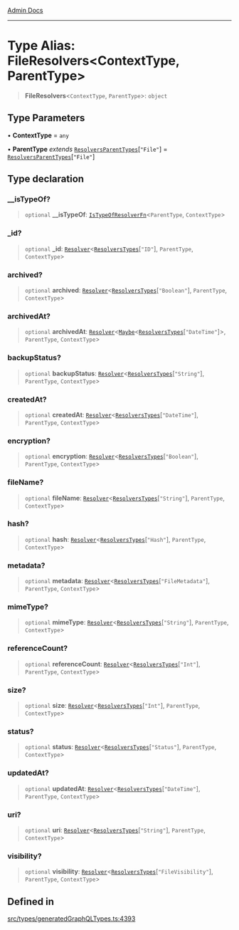 [Admin Docs](/)

***

# Type Alias: FileResolvers\<ContextType, ParentType\>

> **FileResolvers**\<`ContextType`, `ParentType`\>: `object`

## Type Parameters

• **ContextType** = `any`

• **ParentType** *extends* [`ResolversParentTypes`](ResolversParentTypes.md)\[`"File"`\] = [`ResolversParentTypes`](ResolversParentTypes.md)\[`"File"`\]

## Type declaration

### \_\_isTypeOf?

> `optional` **\_\_isTypeOf**: [`IsTypeOfResolverFn`](IsTypeOfResolverFn.md)\<`ParentType`, `ContextType`\>

### \_id?

> `optional` **\_id**: [`Resolver`](Resolver.md)\<[`ResolversTypes`](ResolversTypes.md)\[`"ID"`\], `ParentType`, `ContextType`\>

### archived?

> `optional` **archived**: [`Resolver`](Resolver.md)\<[`ResolversTypes`](ResolversTypes.md)\[`"Boolean"`\], `ParentType`, `ContextType`\>

### archivedAt?

> `optional` **archivedAt**: [`Resolver`](Resolver.md)\<[`Maybe`](Maybe.md)\<[`ResolversTypes`](ResolversTypes.md)\[`"DateTime"`\]\>, `ParentType`, `ContextType`\>

### backupStatus?

> `optional` **backupStatus**: [`Resolver`](Resolver.md)\<[`ResolversTypes`](ResolversTypes.md)\[`"String"`\], `ParentType`, `ContextType`\>

### createdAt?

> `optional` **createdAt**: [`Resolver`](Resolver.md)\<[`ResolversTypes`](ResolversTypes.md)\[`"DateTime"`\], `ParentType`, `ContextType`\>

### encryption?

> `optional` **encryption**: [`Resolver`](Resolver.md)\<[`ResolversTypes`](ResolversTypes.md)\[`"Boolean"`\], `ParentType`, `ContextType`\>

### fileName?

> `optional` **fileName**: [`Resolver`](Resolver.md)\<[`ResolversTypes`](ResolversTypes.md)\[`"String"`\], `ParentType`, `ContextType`\>

### hash?

> `optional` **hash**: [`Resolver`](Resolver.md)\<[`ResolversTypes`](ResolversTypes.md)\[`"Hash"`\], `ParentType`, `ContextType`\>

### metadata?

> `optional` **metadata**: [`Resolver`](Resolver.md)\<[`ResolversTypes`](ResolversTypes.md)\[`"FileMetadata"`\], `ParentType`, `ContextType`\>

### mimeType?

> `optional` **mimeType**: [`Resolver`](Resolver.md)\<[`ResolversTypes`](ResolversTypes.md)\[`"String"`\], `ParentType`, `ContextType`\>

### referenceCount?

> `optional` **referenceCount**: [`Resolver`](Resolver.md)\<[`ResolversTypes`](ResolversTypes.md)\[`"Int"`\], `ParentType`, `ContextType`\>

### size?

> `optional` **size**: [`Resolver`](Resolver.md)\<[`ResolversTypes`](ResolversTypes.md)\[`"Int"`\], `ParentType`, `ContextType`\>

### status?

> `optional` **status**: [`Resolver`](Resolver.md)\<[`ResolversTypes`](ResolversTypes.md)\[`"Status"`\], `ParentType`, `ContextType`\>

### updatedAt?

> `optional` **updatedAt**: [`Resolver`](Resolver.md)\<[`ResolversTypes`](ResolversTypes.md)\[`"DateTime"`\], `ParentType`, `ContextType`\>

### uri?

> `optional` **uri**: [`Resolver`](Resolver.md)\<[`ResolversTypes`](ResolversTypes.md)\[`"String"`\], `ParentType`, `ContextType`\>

### visibility?

> `optional` **visibility**: [`Resolver`](Resolver.md)\<[`ResolversTypes`](ResolversTypes.md)\[`"FileVisibility"`\], `ParentType`, `ContextType`\>

## Defined in

[src/types/generatedGraphQLTypes.ts:4393](https://github.com/Suyash878/talawa-api/blob/cfd688207611ba245c99edd8dbaccb2cdbf6a043/src/types/generatedGraphQLTypes.ts#L4393)
